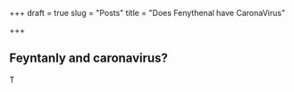 +++
draft = true
slug = "Posts"
title = "Does Fenythenal have CaronaVirus"

+++
## Feyntanly and caronavirus?

T